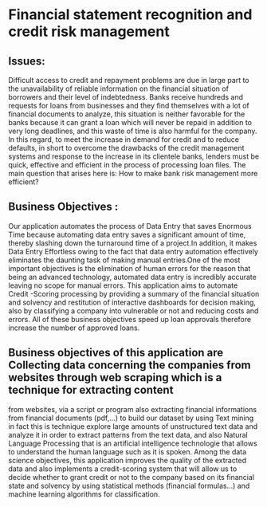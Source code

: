 # Financial statement recognition and credit risk management



## Issues:
Difficult access to credit and repayment problems are due in large part to the unavailability of reliable information on the financial 
situation of borrowers and their level of indebtedness.
Banks receive hundreds and requests for loans from businesses and they find themselves with a lot of financial documents to analyze, 
this situation is neither favorable for the banks because it can grant a loan which will never be repaid in addition to very long deadlines, 
and this waste of time is also harmful for the company.
 In this regard, to meet the increase in demand for credit and to reduce defaults, in short to overcome the drawbacks of the credit management 
 systems and response to the increase in its clientele banks, lenders must be quick, effective and efficient in the process of processing loan files. 
 The main question that arises here is:
How to make bank risk management more efficient?

## Business Objectives : 
Our application automates the process of Data Entry that saves Enormous Time because automating data entry saves a significant amount of time, thereby 
slashing down the turnaround time of a project.In addition, it makes Data Entry Effortless owing to the fact that data entry automation effectively eliminates 
the daunting task of making manual entries.One of the most important objectives is the elimination of human errors for the reason that being an advanced technology, 
automated data entry is incredibly accurate leaving no scope for manual errors.
This application aims to automate Credit -Scoring processing by providing a summary of the financial situation and solvency and restitution of interactive dashboards 
for decision making, also by classifying a company into vulnerable or not and reducing costs and errors. 
All of these business objectives speed up loan approvals therefore increase the number of approved loans.

## Business objectives of this application are Collecting data concerning the companies from websites through web scraping which is a technique for extracting content 
from websites, via a script or program also extracting financial informations from financial documents (pdf,...) 
to build our dataset by using Text mining in fact this is technique explore large amounts of unstructured text data and analyze it in order to extract patterns from the 
text data, and also Natural Language Processing that is an artificial intelligence technologie that allows to understand the human language such as it is spoken.
Among the data science objectives, this application improves the quality of the extracted data and also implements a credit-scoring system that will allow us to decide 
whether to grant credit or not to the company based on its financial state and solvency by using statistical methods (financial formulas...) and machine learning algorithms 
for classification.
